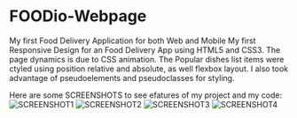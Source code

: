 # FOODio-Webpage
My first Food Delivery Application for both Web and Mobile
My first Responsive Design for an Food Delivery App using HTML5 and CSS3. The page dynamics is due to CSS animation. The Popular dishes list items were ctyled using position relative and absolute, as well flexbox layout. I also took advantage of pseudoelements and pseudoclasses for styling. 

Here are some SCREENSHOTS to see efatures of my project and my code:
![SCREENSHOT1](./foodweb1)
![SCREENSHOT2](./foodweb2)
![SCREENSHOT3](./foodweb3)
![SCREENSHOT4](./foodweb4)
